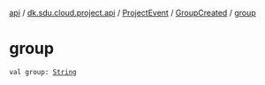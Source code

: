 [api](../../../index.md) / [dk.sdu.cloud.project.api](../../index.md) / [ProjectEvent](../index.md) / [GroupCreated](index.md) / [group](./group.md)

# group

`val group: `[`String`](https://kotlinlang.org/api/latest/jvm/stdlib/kotlin/-string/index.html)